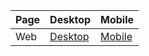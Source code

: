 | Page | Desktop | Mobile
| -- | -- | --
| Web | [Desktop](web/desktop/index.md) | [Mobile](web/mobile/index.md)
